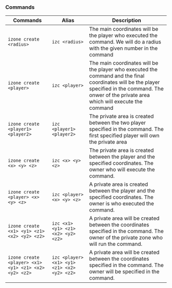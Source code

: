 ### Commands

| Commands 				| Alias 			| Description |
|-----|-----|----------|
| `izone create <radius>` | `izc <radius>`  | The main coordinates will be the player who executed the command. We will do a radius with the given number in the command |
| `izone create <player>` | `izc <player>`  | The main coordinates will be the player who executed the command and the final coordinates will be the player specified in the command. The onwer of the private area which will execute the command |
| `izone create <player1> <player2>` | `izc <player1> <player2>` | The private area is created between the two player specified in the command. The first specified player will own the private area |
| `izone create <x> <y> <z> ` | `izc <x> <y> <z>` | The private area is created between the player and the specified coordinates. The owner who will execute the command. |
| `izone create <player> <x> <y> <z> ` | `izc <player> <x> <y> <z> ` |  A private area is created between the player and the specified coordinates. The owner is who executed the command. |
| `izone create <x1> <y1> <z1> <x2> <y2> <z2>` | `izc <x1> <y1> <z1> <x2> <y2> <z2>` | A private area will be created between the coordinates specified in the command. The owner of the private zone who will run the command. |
| `izone create <player> <x1> <y1> <z1> <x2> <y2> <z2>` | `izc <player> <x1> <y1> <z1> <x2> <y2> <z2>` | A private area will be created between the coordinates specified in the command. The owner will be specified in the command. |

